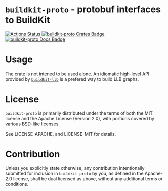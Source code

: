 `buildkit-proto` - protobuf interfaces to BuildKit
=======

[![Actions Status]][Actions Link]
[![buildkit-proto Crates Badge]][buildkit-proto Crates Link]
[![buildkit-proto Docs Badge]][buildkit-proto Docs Link]

# Usage

The crate is not intened to be used alone.
An idiomatic high-level API provided by [`buildkit-llb`][buildkit-llb Crates Link] is a prefered way to build LLB graphs.

# License

`buildkit-proto` is primarily distributed under the terms of both the MIT license and
the Apache License (Version 2.0), with portions covered by various BSD-like
licenses.

See LICENSE-APACHE, and LICENSE-MIT for details.

# Contribution

Unless you explicitly state otherwise, any contribution intentionally submitted
for inclusion in `buildkit-proto` by you, as defined in the Apache-2.0 license,
shall be dual licensed as above, without any additional terms or conditions.

[Actions Link]: https://github.com/denzp/rust-buildkit/actions
[Actions Status]: https://github.com/denzp/rust-buildkit/workflows/CI/badge.svg
[buildkit-proto Docs Badge]: https://docs.rs/buildkit-proto/badge.svg
[buildkit-proto Docs Link]: https://docs.rs/buildkit-proto/
[buildkit-proto Crates Badge]: https://img.shields.io/crates/v/buildkit-proto.svg
[buildkit-proto Crates Link]: https://crates.io/crates/buildkit-proto
[buildkit-llb Crates Link]: https://crates.io/crates/buildkit-llb
